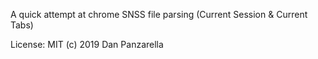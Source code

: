 
A quick attempt at chrome SNSS file parsing (Current Session & Current Tabs)

License: MIT  (c) 2019 Dan Panzarella